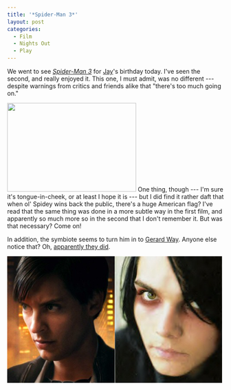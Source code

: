 ```yaml
---
title: '*Spider-Man 3*'
layout: post
categories:
  - Film
  - Nights Out
  - Play
---
```

We went to see _[Spider-Man 3](http://spiderman3.sonypictures.com/)_ for [Jay](https://pictures.scholesmafia.co.uk/index.php/?profile=31)'s birthday today. I've seen the second, and really enjoyed it. This one, I must admit, was no different --- despite warnings from critics and friends alike that "there's too much going on."

[<img class="alignright size-medium wp-image-253" src="/assets/posts/2007/05/spider-man_flag-300x206.jpg" alt="" width="300" height="206" srcset="/assets/posts/2007/05/spider-man_flag-300x206.jpg 300w, /assets/posts/2007/05/spider-man_flag.jpg 400w" sizes="(max-width: 300px) 100vw, 300px" />](/assets/posts/2007/05/spider-man_flag.jpg) One thing, though --- I'm sure it's tongue-in-cheek, or at least I hope it is --- but I did find it rather daft that when ol' Spidey wins back the public, there's a huge American flag? I've read that the same thing was done in a more subtle way in the first film, and apparently so much more so in the second that I don't remember it. But was that necessary? Come on!

In addition, the symbiote seems to turn him in to [Gerard Way](https://en.wikipedia.org/wiki/Gerard_Way). Anyone else notice that? Oh, [apparently they did](http://community.livejournal.com/wtf_inc/4308191.html?thread=91078367#t91078367).

[<img class="size-full wp-image-256 alignnone" src="/assets/posts/2007/05/spider-man_emo.jpg" alt="" width="250" height="294" />](/assets/posts/2007/05/spider-man_emo.jpg)[<img class="alignright size-full wp-image-255" src="/assets/posts/2007/05/gerard_way.jpg" alt="" width="250" height="294" />](/assets/posts/2007/05/gerard_way.jpg)
